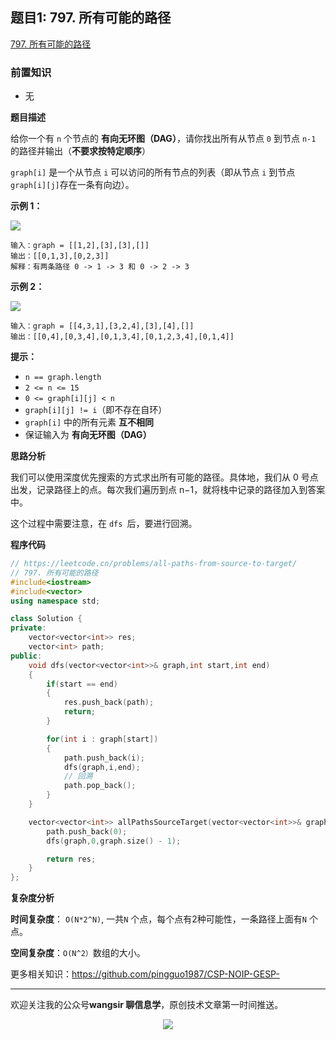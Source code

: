 ﻿## 题目1: 797. 所有可能的路径

[797. 所有可能的路径](https://leetcode.cn/problems/all-paths-from-source-to-target/)

### 前置知识

- 无

**题目描述**

给你一个有 `n` 个节点的 **有向无环图（DAG）**，请你找出所有从节点 `0` 到节点 `n-1` 的路径并输出（**不要求按特定顺序**）

 `graph[i]` 是一个从节点 `i` 可以访问的所有节点的列表（即从节点 `i` 到节点 `graph[i][j]`存在一条有向边）。

 

**示例 1：**

<img src ="https://cdn.jsdelivr.net/gh/pingguo1987/CSP-NOIP-GESP-/image/pic/图论/图论_题目1：797. 所有可能的路径/all_1.jpg" />

```
输入：graph = [[1,2],[3],[3],[]]
输出：[[0,1,3],[0,2,3]]
解释：有两条路径 0 -> 1 -> 3 和 0 -> 2 -> 3
```

**示例 2：**

<img src ="https://cdn.jsdelivr.net/gh/pingguo1987/CSP-NOIP-GESP-/image/pic/图论/图论_题目1：797. 所有可能的路径/all_2.jpg" />

```
输入：graph = [[4,3,1],[3,2,4],[3],[4],[]]
输出：[[0,4],[0,3,4],[0,1,3,4],[0,1,2,3,4],[0,1,4]]
```

 

**提示：**

- `n == graph.length`
- `2 <= n <= 15`
- `0 <= graph[i][j] < n`
- `graph[i][j] != i`（即不存在自环）
- `graph[i]` 中的所有元素 **互不相同**
- 保证输入为 **有向无环图（DAG）**

**思路分析**

我们可以使用深度优先搜索的方式求出所有可能的路径。具体地，我们从 0 号点出发，记录路径上的点。每次我们遍历到点 n−1，就将栈中记录的路径加入到答案中。

这个过程中需要注意，在 `dfs `后，要进行回溯。

**程序代码**

```c++
// https://leetcode.cn/problems/all-paths-from-source-to-target/
// 797. 所有可能的路径
#include<iostream>
#include<vector>
using namespace std;

class Solution {
private:
    vector<vector<int>> res;
    vector<int> path;
public:
    void dfs(vector<vector<int>>& graph,int start,int end)
    {
        if(start == end)
        {
            res.push_back(path);
            return;
        }

        for(int i : graph[start])
        {
            path.push_back(i);
            dfs(graph,i,end);
            // 回溯
            path.pop_back();
        }
    }

    vector<vector<int>> allPathsSourceTarget(vector<vector<int>>& graph) {
        path.push_back(0);
        dfs(graph,0,graph.size() - 1);

        return res;
    }
};
```

**复杂度分析**

**时间复杂度**： `O(N*2^N)`, 一共`N` 个点，每个点有2种可能性，一条路径上面有`N` 个点。

**空间复杂度**：`O(N^2）`数组的大小。



更多相关知识：https://github.com/pingguo1987/CSP-NOIP-GESP-

---

欢迎关注我的公众号**wangsir 聊信息学**，原创技术文章第一时间推送。

<center>
    <img src="https://cdn.jsdelivr.net/gh/pingguo1987/CSP-NOIP-GESP-/image/pic/公众号-扫码版.png">
</center>
